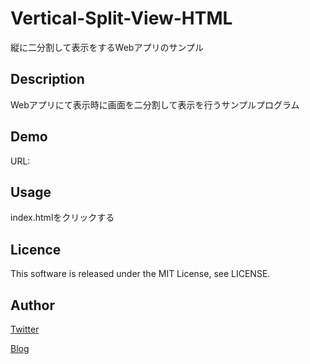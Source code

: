 Vertical-Split-View-HTML
====
縦に二分割して表示をするWebアプリのサンプル

## Description
Webアプリにて表示時に画面を二分割して表示を行うサンプルプログラム

## Demo
URL:

## Usage
index.htmlをクリックする

## Licence
This software is released under the MIT License, see LICENSE.

## Author
[Twitter](https://twitter.com/momijinn_aka)

[Blog](http://www.autumn-color.com/)